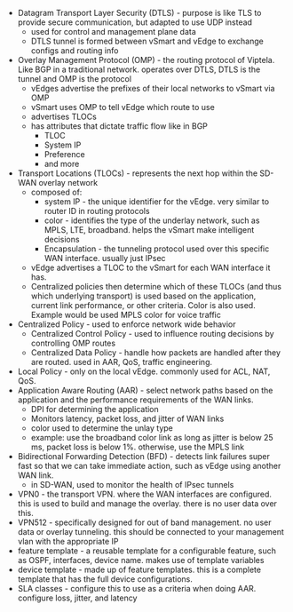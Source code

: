 - Datagram Transport Layer Security (DTLS) - purpose is like TLS to provide secure communication, but adapted to use UDP instead
	- used for control and management plane data
	- DTLS tunnel is formed between vSmart and vEdge to exchange configs and routing info
- Overlay Management Protocol (OMP) - the routing protocol of Viptela. Like BGP in a traditional network. operates over DTLS, DTLS is the tunnel and OMP is the protocol
	- vEdges advertise the prefixes of their local networks to vSmart via OMP
	- vSmart uses OMP to tell vEdge which route to use
	- advertises TLOCs
	- has attributes that dictate traffic flow like in BGP
		- TLOC
		- System IP
		- Preference
		- and more
- Transport Locations (TLOCs) - represents the next hop within the SD-WAN overlay network
	- composed of:
		- system IP - the unique identifier for the vEdge. very similar to router ID in routing protocols
		- color - identifies the type of the underlay network, such as MPLS, LTE, broadband. helps the vSmart make intelligent decisions
		- Encapsulation - the tunneling protocol used over this specific WAN interface. usually just IPsec
	- vEdge advertises a TLOC to the vSmart for each WAN interface it has.
	- Centralized policies then determine which of these TLOCs (and thus which underlying transport) is used based on the application, current link performance, or other criteria. Color is also used. Example would be used MPLS color for voice traffic
- Centralized Policy - used to enforce network wide behavior
	- Centralized Control Policy - used to influence routing decisions by controlling OMP routes
	- Centralized Data Policy - handle how packets are handled after they are routed. used in AAR, QoS, traffic engineering.
- Local Policy - only on the local vEdge. commonly used for ACL, NAT, QoS.
- Application Aware Routing (AAR) - select network paths based on the application and the performance requirements of the WAN links.
	- DPI for determining the application
	- Monitors latency, packet loss, and jitter of WAN links
	- color used to determine the unlay type
	- example: use the broadband color link as long as jitter is below 25 ms, packet loss is below 1%. otherwise, use the MPLS link
- Bidirectional Forwarding Detection (BFD) - detects link failures super fast so that we can take immediate action, such as vEdge using another WAN link.
	- in SD-WAN, used to monitor the health of IPsec tunnels
- VPN0 - the transport VPN. where the WAN interfaces are configured. this is used to build and manage the overlay. there is no user data over this. 
- VPN512 - specifically designed for out of band management. no user data or overlay tunneling. this should be connected to your management vlan with the appropriate IP
- feature template - a reusable template for a configurable feature, such as OSPF, interfaces, device name. makes use of template variables
- device template - made up of feature templates. this is a complete template that has the full device configurations.
- SLA classes - configure this to use as a criteria when doing AAR. configure loss, jitter, and latency

